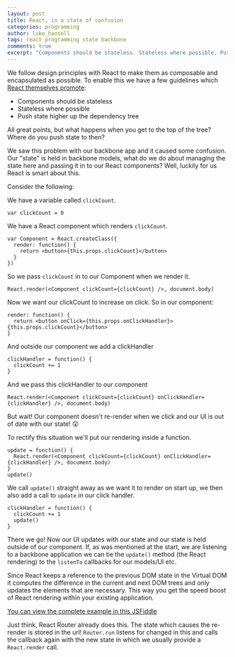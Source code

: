 ```yaml
---
layout: post
title: React, in a state of confusion
categories: programming
author: luke_hansell
tags: react programming state backbone
comments: true
excerpt: "Components should be stateless. Stateless where possible. Push state higher up the dependency tree. But what happens when you get to the top of the tree?"
---
```


We follow design principles with React to make them as composable and encapsulated as possible. To enable this we have a few guidelines which [React themselves promote](http://facebook.github.io/react/docs/thinking-in-react.html#step-4-identify-where-your-state-should-live):
- Components should be stateless
- Stateless where possible
- Push state higher up the dependency tree

All great points, but what happens when you get to the top of the tree? Where do you push state to then?

We saw this problem with our backbone app and it caused some confusion. 
Our "state" is held in backbone models, what do we do about managing the state here and passing it in to our React components? Well, luckily for us React is smart about this.

Consider the following:

We have a variable called `clickCount`.

    var clickCount = 0



We have a React component which renders `clickCount`.

    var Component = React.createClass({
      render: function() {
        return <button>{this.props.clickCount}</button>
      }
    })



So we pass `clickCount` in to our Component when we render it.

    React.render(<Component clickCount={clickCount} />, document.body)



Now we want our clickCount to increase on click. So in our component:

    render: function() {
      return <button onClick={this.props.onClickHandler}>{this.props.clickCount}</button>
    }



And outside our component we add a clickHandler

    clickHandler = function() {
      clickCount += 1
    }



And we pass this clickHandler to our component

    React.render(<Component clickCount={clickCount} onClickHandler={clickHandler} />, document.body)



But wait! Our component doesn't re-render when we click and our UI is out of date with our state! :astonished:


To rectify this situation we'll put our rendering inside a function.

    update = function() {
      React.render(<Component clickCount={clickCount} onClickHandler={clickHandler} />, document.body)
    }
    update()



We call `update()` straight away as we want it to render on start up, we then also add a call to `update` in our click handler.

    clickHandler = function() {
      clickCount += 1
      update()
    }



There we go! Now our UI updates with our state and our state is held outside of our component. If, as was mentioned at the start, we are listening to a backbone application we can tie the `update()` method (the React rendering) to the `listenTo` callbacks for our models/UI etc.

Since React keeps a reference to the previous DOM state in the Virtual DOM it computes the difference in the current and next DOM trees and only updates the elements that are necessary. This way you get the speed boost of React rendering within your existing application.

[You can view the complete example in this JSFiddle](https://jsfiddle.net/lukehansell/8c1vgcem/1/)

Just think, React Router already does this. The state which causes the re-render is stored in the url! `Router.run` listens for changed in this and calls the callback again with the new state in which we usually provide a `React.render` call.
